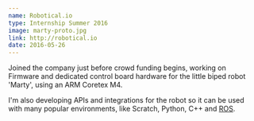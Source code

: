 ```yaml
---
name: Robotical.io
type: Internship Summer 2016
image: marty-proto.jpg
link: http://robotical.io
date: 2016-05-26
---
```


Joined the company just before crowd funding begins, working on Firmware and dedicated 
control board hardware for the little biped robot 'Marty', using an ARM Coretex M4. 

I'm also developing APIs and integrations for the robot so it can be used with many 
popular environments, like Scratch, Python, C++ and 
[ROS](http://ros.org).

